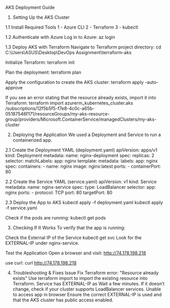 AKS Deployment Guide
1. Setting Up the AKS Cluster

1.1 Install Required Tools
 1 - Azure CLI
 2 - Terraform
 3 - kubectl

1.2 Authenticate with Azure
Log in to Azure:
     az login


1.3 Deploy AKS with Terraform
Navigate to Terraform project directory:
     cd C:\Users\ASUS\Desktop\DevOps Assignment\terraform-aks

Initialize Terraform:
     terraform init

Plan the deployment:
     terraform plan

Apply the configuration to create the AKS cluster:
     terraform apply -auto-approve

If you see an error stating that the resource already exists, import it into Terraform:
     terraform import azurerm_kubernetes_cluster.aks /subscriptions/12f5b5f5-f7e8-4c0c-a65b-05187546f171/resourceGroups/my-aks-resource-group/providers/Microsoft.ContainerService/managedClusters/my-aks-cluster


2. Deploying the Application
We used a Deployment and Service to run a containerized app.

2.1 Create the Deployment YAML (deployment.yaml)
                apiVersion: apps/v1
                kind: Deployment
                metadata:
                name: nginx-deployment
                spec:
                replicas: 2
                selector:
                    matchLabels:
                    app: nginx
                template:
                    metadata:
                    labels:
                        app: nginx
                    spec:
                    containers:
                    - name: nginx
                        image: nginx:latest
                        ports:
                        - containerPort: 80

2.2 Create the Service YAML (service.yaml)
                apiVersion: v1
                kind: Service
                metadata:
                name: nginx-service
                spec:
                type: LoadBalancer
                selector:
                    app: nginx
                ports:
                    - protocol: TCP
                    port: 80
                    targetPort: 80

2.3 Deploy the App to AKS
        kubectl apply -f deployment.yaml
        kubectl apply -f service.yaml

Check if the pods are running:
        kubectl get pods


3. Checking If It Works
To verify that the app is running:

Check the External IP of the Service
        kubectl get svc
Look for the EXTERNAL-IP under nginx-service.

Test the Application
Open a browser and visit:
        http://74.178.198.218

use curl:
        curl http://74.178.198.218



4. Troubleshooting & Fixes
Issue	Fix
Terraform error: "Resource already exists"	Use terraform import to import the existing resource into Terraform.
Service has EXTERNAL-IP as <pending>	Wait a few minutes. If it doesn’t change, check if your cluster supports LoadBalancer services.
Unable to access app in browser	Ensure the correct EXTERNAL-IP is used and that the AKS cluster has public access enabled.